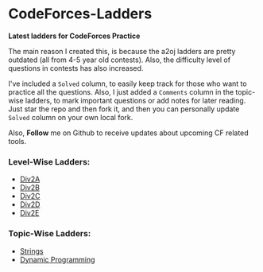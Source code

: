 # CodeForces-Ladders
**Latest ladders for CodeForces Practice**


The main reason I created this, is because the a2oj ladders are pretty outdated (all from 4-5 year old contests). 
Also, the difficulty level of questions in contests has also increased.

I've included a `Solved` column, to easily keep track for those who want to practice all the questions. 
Also, I just added a `Comments` column in the topic-wise ladders, to mark important questions or add notes for later reading. 
Just star the repo and then fork it, and then you can personally update `Solved` column on your own local fork. 

Also, **Follow** me on Github to receive updates about upcoming CF related tools.

### Level-Wise Ladders:
* [Div2A](div2A.md)
* [Div2B](div2B.md)
* [Div2C](div2C.md)
* [Div2D](div2D.md)
* [Div2E](div2E.md)

### Topic-Wise Ladders:
* [Strings](strings.md)
* [Dynamic Programming](dynamicProgramming.md)
